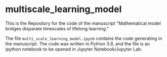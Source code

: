 # multiscale_learning_model
This is the Repository for the code of the manuscript "Mathematical model bridges disparate timescales of lifelong learning."

The file `multi_scale_learning_model.ipynb` contains the code generating in the manuscript. The code was written in Python 3.9, and the file is an ipython notebook to be opened in Jupyter Notebook/Jupyter Lab. 

 
